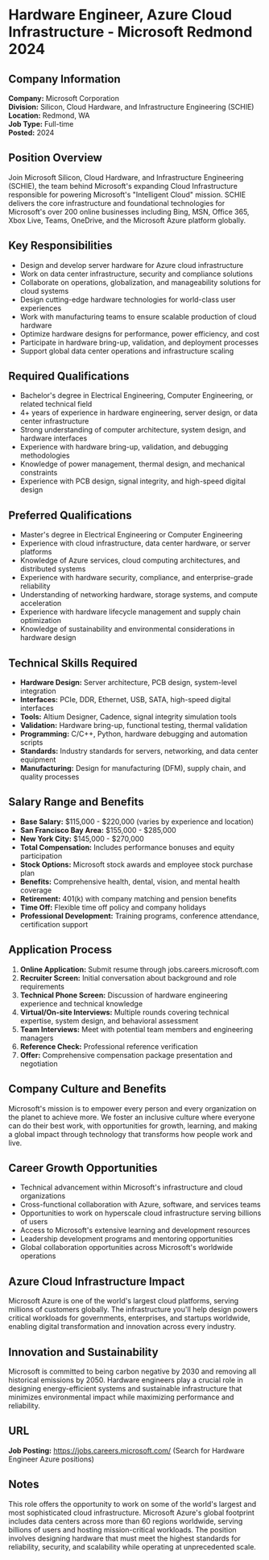 # Hardware Engineer, Azure Cloud Infrastructure - Microsoft Redmond 2024

## Company Information
**Company:** Microsoft Corporation  
**Division:** Silicon, Cloud Hardware, and Infrastructure Engineering (SCHIE)  
**Location:** Redmond, WA  
**Job Type:** Full-time  
**Posted:** 2024  

## Position Overview
Join Microsoft Silicon, Cloud Hardware, and Infrastructure Engineering (SCHIE), the team behind Microsoft's expanding Cloud Infrastructure responsible for powering Microsoft's "Intelligent Cloud" mission. SCHIE delivers the core infrastructure and foundational technologies for Microsoft's over 200 online businesses including Bing, MSN, Office 365, Xbox Live, Teams, OneDrive, and the Microsoft Azure platform globally.

## Key Responsibilities
- Design and develop server hardware for Azure cloud infrastructure
- Work on data center infrastructure, security and compliance solutions
- Collaborate on operations, globalization, and manageability solutions for cloud systems
- Design cutting-edge hardware technologies for world-class user experiences
- Work with manufacturing teams to ensure scalable production of cloud hardware
- Optimize hardware designs for performance, power efficiency, and cost
- Participate in hardware bring-up, validation, and deployment processes
- Support global data center operations and infrastructure scaling

## Required Qualifications
- Bachelor's degree in Electrical Engineering, Computer Engineering, or related technical field
- 4+ years of experience in hardware engineering, server design, or data center infrastructure
- Strong understanding of computer architecture, system design, and hardware interfaces
- Experience with hardware bring-up, validation, and debugging methodologies
- Knowledge of power management, thermal design, and mechanical constraints
- Experience with PCB design, signal integrity, and high-speed digital design

## Preferred Qualifications
- Master's degree in Electrical Engineering or Computer Engineering
- Experience with cloud infrastructure, data center hardware, or server platforms
- Knowledge of Azure services, cloud computing architectures, and distributed systems
- Experience with hardware security, compliance, and enterprise-grade reliability
- Understanding of networking hardware, storage systems, and compute acceleration
- Experience with hardware lifecycle management and supply chain optimization
- Knowledge of sustainability and environmental considerations in hardware design

## Technical Skills Required
- **Hardware Design:** Server architecture, PCB design, system-level integration
- **Interfaces:** PCIe, DDR, Ethernet, USB, SATA, high-speed digital interfaces
- **Tools:** Altium Designer, Cadence, signal integrity simulation tools
- **Validation:** Hardware bring-up, functional testing, thermal validation
- **Programming:** C/C++, Python, hardware debugging and automation scripts
- **Standards:** Industry standards for servers, networking, and data center equipment
- **Manufacturing:** Design for manufacturing (DFM), supply chain, and quality processes

## Salary Range and Benefits
- **Base Salary:** $115,000 - $220,000 (varies by experience and location)
- **San Francisco Bay Area:** $155,000 - $285,000
- **New York City:** $145,000 - $270,000
- **Total Compensation:** Includes performance bonuses and equity participation
- **Stock Options:** Microsoft stock awards and employee stock purchase plan
- **Benefits:** Comprehensive health, dental, vision, and mental health coverage
- **Retirement:** 401(k) with company matching and pension benefits
- **Time Off:** Flexible time off policy and company holidays
- **Professional Development:** Training programs, conference attendance, certification support

## Application Process
1. **Online Application:** Submit resume through jobs.careers.microsoft.com
2. **Recruiter Screen:** Initial conversation about background and role requirements
3. **Technical Phone Screen:** Discussion of hardware engineering experience and technical knowledge
4. **Virtual/On-site Interviews:** Multiple rounds covering technical expertise, system design, and behavioral assessment
5. **Team Interviews:** Meet with potential team members and engineering managers
6. **Reference Check:** Professional reference verification
7. **Offer:** Comprehensive compensation package presentation and negotiation

## Company Culture and Benefits
Microsoft's mission is to empower every person and every organization on the planet to achieve more. We foster an inclusive culture where everyone can do their best work, with opportunities for growth, learning, and making a global impact through technology that transforms how people work and live.

## Career Growth Opportunities
- Technical advancement within Microsoft's infrastructure and cloud organizations
- Cross-functional collaboration with Azure, software, and services teams
- Opportunities to work on hyperscale cloud infrastructure serving billions of users
- Access to Microsoft's extensive learning and development resources
- Leadership development programs and mentoring opportunities
- Global collaboration opportunities across Microsoft's worldwide operations

## Azure Cloud Infrastructure Impact
Microsoft Azure is one of the world's largest cloud platforms, serving millions of customers globally. The infrastructure you'll help design powers critical workloads for governments, enterprises, and startups worldwide, enabling digital transformation and innovation across every industry.

## Innovation and Sustainability
Microsoft is committed to being carbon negative by 2030 and removing all historical emissions by 2050. Hardware engineers play a crucial role in designing energy-efficient systems and sustainable infrastructure that minimizes environmental impact while maximizing performance and reliability.

## URL
**Job Posting:** https://jobs.careers.microsoft.com/ (Search for Hardware Engineer Azure positions)

## Notes
This role offers the opportunity to work on some of the world's largest and most sophisticated cloud infrastructure. Microsoft Azure's global footprint includes data centers across more than 60 regions worldwide, serving billions of users and hosting mission-critical workloads. The position involves designing hardware that must meet the highest standards for reliability, security, and scalability while operating at unprecedented scale.